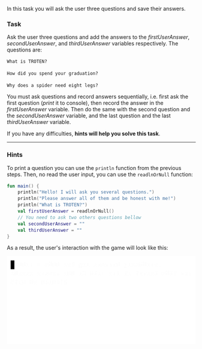 In this task you will ask the user three questions and save their answers.

### Task

Ask the user three questions and add the answers 
to the _firstUserAnswer_, _secondUserAnswer_, and _thirdUserAnswer_ variables respectively.
The questions are:

```text
What is TROTEN?

How did you spend your graduation?

Why does a spider need eight legs?
```

You must ask questions and record answers sequentially, 
i.e. first ask the first question (_print_ it to console), 
then record the answer in the _firstUserAnswer_ variable. 
Then do the same with the second question and the _secondUserAnswer_ variable, 
and the last question and the last _thirdUserAnswer_ variable.

If you have any difficulties, **hints will help you solve this task**.

----

### Hints

<div class="hint" title="Push me to view an example with the first question">

To print a question you can use the `println` function from the previous steps.
Then, no read the user input, you can use the `readlnOrNull` function:

```kotlin
fun main() {
    println("Hello! I will ask you several questions.")
    println("Please answer all of them and be honest with me!")
    println("What is TROTEN?")
    val firstUserAnswer = readlnOrNull()
    // You need to ask two others questions bellow
    val secondUserAnswer = ""
    val thirdUserAnswer = ""
}
```

</div>

<div class="hint" title="Push me to view the expected state of the application after completing this task">

As a result, the user's interaction with the game will look like this:

![User interaction example](../../utils/src/main/resources/images/part1/first.date/user_input.gif "User interaction example")

</div>
